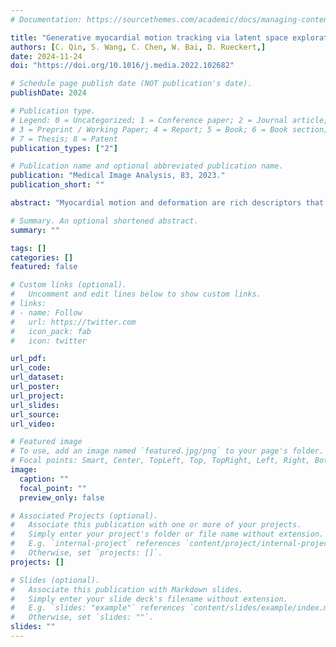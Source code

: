 ```yaml
---
# Documentation: https://sourcethemes.com/academic/docs/managing-content/

title: "Generative myocardial motion tracking via latent space exploration with biomechanics-informed prior."
authors: [C. Qin, S. Wang, C. Chen, W. Bai, D. Rueckert,]
date: 2024-11-24
doi: "https://doi.org/10.1016/j.media.2022.102682"

# Schedule page publish date (NOT publication's date).
publishDate: 2024

# Publication type.
# Legend: 0 = Uncategorized; 1 = Conference paper; 2 = Journal article;
# 3 = Preprint / Working Paper; 4 = Report; 5 = Book; 6 = Book section;
# 7 = Thesis; 8 = Patent
publication_types: ["2"]

# Publication name and optional abbreviated publication name.
publication: "Medical Image Analysis, 83, 2023."
publication_short: ""

abstract: "Myocardial motion and deformation are rich descriptors that characterize cardiac function. Image registration, as the most commonly used technique for myocardial motion tracking, is an ill-posed inverse problem which often requires prior assumptions on the solution space. In contrast to most existing approaches which impose explicit generic regularization such as smoothness, in this work we propose a novel method that can implicitly learn an application-specific biomechanics-informed prior and embed it into a neural network-parameterized transformation model. Particularly, the proposed method leverages a variational autoencoder-based generative model to learn a manifold for biomechanically plausible deformations. The motion tracking then can be performed via traversing the learnt manifold to search for the optimal transformations while considering the sequence information. The proposed method is validated on three public cardiac cine MRI datasets with comprehensive evaluations. The results demonstrate that the proposed method can outperform other approaches, yielding higher motion tracking accuracy with reasonable volume preservation and better generalizability to varying data distributions. It also enables better estimates of myocardial strains, which indicates the potential of the method in characterizing spatiotemporal signatures for understanding cardiovascular diseases."

# Summary. An optional shortened abstract.
summary: ""

tags: []
categories: []
featured: false

# Custom links (optional).
#   Uncomment and edit lines below to show custom links.
# links:
# - name: Follow
#   url: https://twitter.com
#   icon_pack: fab
#   icon: twitter

url_pdf:
url_code:
url_dataset:
url_poster:
url_project:
url_slides:
url_source:
url_video:

# Featured image
# To use, add an image named `featured.jpg/png` to your page's folder. 
# Focal points: Smart, Center, TopLeft, Top, TopRight, Left, Right, BottomLeft, Bottom, BottomRight.
image:
  caption: ""
  focal_point: ""
  preview_only: false

# Associated Projects (optional).
#   Associate this publication with one or more of your projects.
#   Simply enter your project's folder or file name without extension.
#   E.g. `internal-project` references `content/project/internal-project/index.md`.
#   Otherwise, set `projects: []`.
projects: []

# Slides (optional).
#   Associate this publication with Markdown slides.
#   Simply enter your slide deck's filename without extension.
#   E.g. `slides: "example"` references `content/slides/example/index.md`.
#   Otherwise, set `slides: ""`.
slides: ""
---
```

